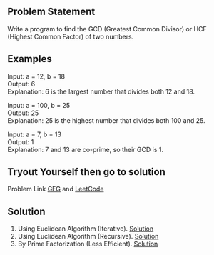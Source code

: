 ## Problem Statement  
Write a program to find the GCD (Greatest Common Divisor) or HCF (Highest Common Factor) of two numbers.

## Examples  
Input: a = 12, b = 18  
Output: 6  
Explanation: 6 is the largest number that divides both 12 and 18.

Input: a = 100, b = 25  
Output: 25  
Explanation: 25 is the highest number that divides both 100 and 25.

Input: a = 7, b = 13  
Output: 1  
Explanation: 7 and 13 are co-prime, so their GCD is 1.

## Tryout Yourself then go to solution  
Problem Link [GFG](https://www.geeksforgeeks.org/problems/gcd-of-two-numbers/0) and [LeetCode](https://leetcode.com/problems/greatest-common-divisor-of-strings/)

## Solution  
1. Using Euclidean Algorithm (Iterative). [Solution](./Euclidean_Iterative_Solution.cpp)  
2. Using Euclidean Algorithm (Recursive). [Solution](./Euclidean_Recursive_Solution.cpp)  
3. By Prime Factorization (Less Efficient). [Solution](./Prime_Factorization_Solution.cpp)
